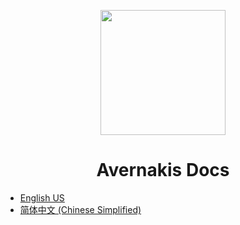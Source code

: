 <p align="center">
  <a href="https://qber-soft.github.io/Ave-Nodejs-Docs/">
    <img width="200" src="https://qber-soft.github.io/Ave-Nodejs-Docs/img/Ave.svg">
  </a>
</p>

<h1 align="center">Avernakis Docs</h1>

<div align="center">
</div>
 
* [English US](./README_en-us.md)
* [简体中文 (Chinese Simplified)](./README_zh-cn.md)
